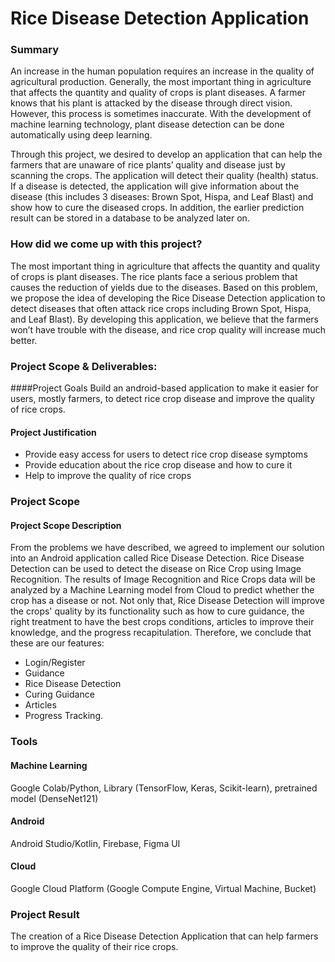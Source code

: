 # Rice Disease Detection Application

### Summary 
An increase in the human population requires an increase in the quality of agricultural production. Generally, the most important thing in agriculture that affects the quantity and quality of crops is plant diseases. A farmer knows that his plant is attacked by the disease through direct vision. However, this process is sometimes inaccurate. With the development of machine learning technology, plant disease detection can be done automatically using deep learning. 

Through this project, we desired to develop an application that can help the farmers that are unaware of rice plants’ quality and disease just by scanning the crops. The application will detect their quality (health) status. If a disease is detected, the application will give information about the disease (this includes 3 diseases: Brown Spot, Hispa, and Leaf Blast) and show how to cure the diseased crops. In addition, the earlier prediction result can be stored in a database to be analyzed later on.

### How did we come up with this project?
The most important thing in agriculture that affects the quantity and quality of crops is plant diseases. The rice plants face a serious problem that causes the reduction of yields due to the diseases. Based on this problem, we propose the idea of developing the Rice Disease Detection application to detect diseases that often attack rice crops including Brown Spot, Hispa, and Leaf Blast). By developing this application, we believe that the farmers won’t have trouble with the disease, and rice crop quality will increase much better.

### Project Scope & Deliverables: 
####Project Goals
Build an android-based application to make it easier for users, mostly farmers, to detect rice crop disease and improve the quality of rice crops.

#### Project Justification
- Provide easy access for users to detect rice crop disease symptoms
- Provide education about the rice crop disease and how to cure it
- Help to improve the quality of rice crops

### Project Scope
#### Project Scope Description
From the problems we have described, we agreed to implement our solution into an Android application called Rice Disease Detection. Rice Disease Detection can be used to detect the disease on Rice Crop using Image Recognition. The results of Image Recognition and Rice Crops data will be analyzed by a Machine Learning model from Cloud to predict whether the crop has a disease or not. Not only that, Rice Disease Detection will improve the crops' quality by its functionality such as how to cure guidance, the right treatment to have the best crops conditions, articles to improve their knowledge, and the progress recapitulation. Therefore, we conclude that these are our features: 
- Login/Register
- Guidance
- Rice Disease Detection
- Curing Guidance
- Articles
- Progress Tracking.

### Tools
#### Machine Learning
Google Colab/Python, Library (TensorFlow, Keras, Scikit-learn), pretrained model (DenseNet121)
#### Android
Android Studio/Kotlin, Firebase, Figma UI
#### Cloud
Google Cloud Platform (Google Compute Engine, Virtual Machine, Bucket)

### Project Result
The creation of a Rice Disease Detection Application that can help farmers to improve the quality of their rice crops.
